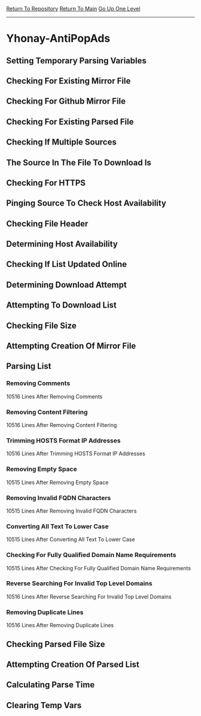 [Return To Repository](https://github.com/deathbybandaid/piholeparser/)
[Return To Main](https://github.com/deathbybandaid/piholeparser/blob/master/RecentRunLogs/Mainlog.md)
[Go Up One Level](https://github.com/deathbybandaid/piholeparser/blob/master/RecentRunLogs/TopLevelScripts/30-Processing-External-Blacklists.md)
____________________________________
# Yhonay-AntiPopAds
## Setting Temporary Parsing Variables
## Checking For Existing Mirror File
## Checking For Github Mirror File
## Checking For Existing Parsed File
## Checking If Multiple Sources
## The Source In The File To Download Is
## Checking For HTTPS
## Pinging Source To Check Host Availability
## Checking File Header
## Determining Host Availability
## Checking If List Updated Online
## Determining Download Attempt
## Attempting To Download List
## Checking File Size
## Attempting Creation Of Mirror File
## Parsing List
### Removing Comments
10516 Lines After Removing Comments
### Removing Content Filtering
10516 Lines After Removing Content Filtering
### Trimming HOSTS Format IP Addresses
10516 Lines After Trimming HOSTS Format IP Addresses
### Removing Empty Space
10515 Lines After Removing Empty Space
### Removing Invalid FQDN Characters
10515 Lines After Removing Invalid FQDN Characters
### Converting All Text To Lower Case
10515 Lines After Converting All Text To Lower Case
### Checking For Fully Qualified Domain Name Requirements
10515 Lines After Checking For Fully Qualified Domain Name Requirements
### Reverse Searching For Invalid Top Level Domains
10516 Lines After Reverse Searching For Invalid Top Level Domains
### Removing Duplicate Lines
10516 Lines After Removing Duplicate Lines
## Checking Parsed File Size
## Attempting Creation Of Parsed List
## Calculating Parse Time
## Clearing Temp Vars
